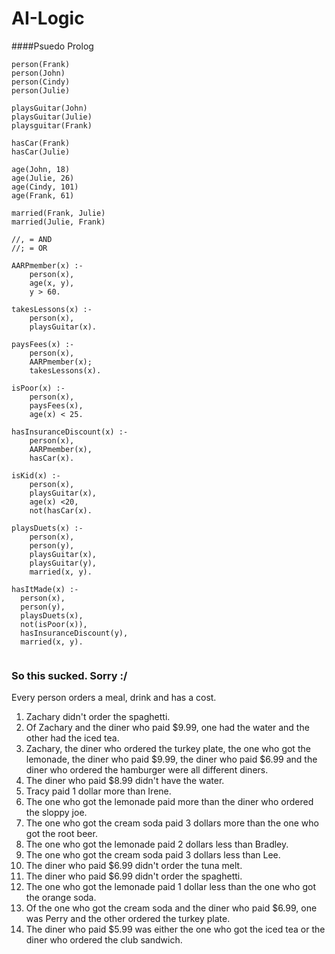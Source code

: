# AI-Logic

####Psuedo Prolog
```
person(Frank)
person(John)
person(Cindy)
person(Julie)

playsGuitar(John)
playsGuitar(Julie)
playsguitar(Frank)

hasCar(Frank)
hasCar(Julie)

age(John, 18)
age(Julie, 26)
age(Cindy, 101)
age(Frank, 61)

married(Frank, Julie)
married(Julie, Frank)

//, = AND
//; = OR

AARPmember(x) :-
    person(x),
    age(x, y),
    y > 60.
    
takesLessons(x) :-
    person(x), 
    playsGuitar(x).
    
paysFees(x) :-
    person(x),
    AARPmember(x);   
    takesLessons(x).
    
isPoor(x) :-
    person(x),
    paysFees(x),
    age(x) < 25.
    
hasInsuranceDiscount(x) :-
    person(x),
    AARPmember(x),
    hasCar(x).
    
isKid(x) :-
    person(x),
    playsGuitar(x),
    age(x) <20,
    not(hasCar(x).
    
playsDuets(x) :-
    person(x),
    person(y),
    playsGuitar(x),
    playsGuitar(y),
    married(x, y).
    
hasItMade(x) :-
  person(x),
  person(y),
  playsDuets(x),
  not(isPoor(x)),
  hasInsuranceDiscount(y), 
  married(x, y).
  
```












### So this sucked.  Sorry :/
Every person orders a meal, drink and has a cost.

1. Zachary didn't order the spaghetti.
2. Of Zachary and the diner who paid $9.99, one had the water and the other had the iced tea.
3. Zachary, the diner who ordered the turkey plate, the one who got the lemonade, the diner who paid $9.99, the diner who paid $6.99 and the diner who ordered the hamburger were all different diners.
4. The diner who paid $8.99 didn't have the water.
5. Tracy paid 1 dollar more than Irene.
6. The one who got the lemonade paid more than the diner who ordered the sloppy joe.
7. The one who got the cream soda paid 3 dollars more than the one who got the root beer.
8. The one who got the lemonade paid 2 dollars less than Bradley.
9. The one who got the cream soda paid 3 dollars less than Lee.
10. The diner who paid $6.99 didn't order the tuna melt.
11. The diner who paid $6.99 didn't order the spaghetti.
12. The one who got the lemonade paid 1 dollar less than the one who got the orange soda.
13. Of the one who got the cream soda and the diner who paid $6.99, one was Perry and the other ordered the turkey plate.
14. The diner who paid $5.99 was either the one who got the iced tea or the diner who ordered the club sandwich.
